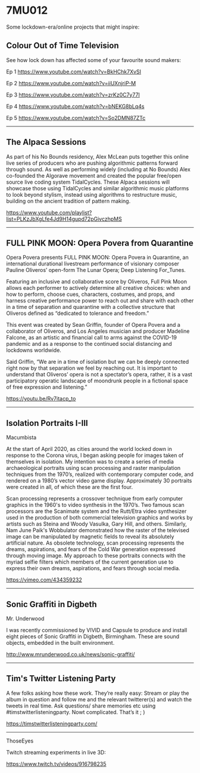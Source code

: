 # 7MU012

Some lockdown-era/online projects that might inspire:

## Colour Out of Time Television

See how lock down has affected some of your favourite sound makers:

Ep 1 https://www.youtube.com/watch?v=BkHChk7XvSI

Ep 2 https://www.youtube.com/watch?v=iiUXnjriP-M

Ep 3 https://www.youtube.com/watch?v=zrKz0C7y77I

Ep 4 https://www.youtube.com/watch?v=bNEKG8bLq4s

Ep 5 https://www.youtube.com/watch?v=So2DMN87ZTc

----------

## The Alpaca Sessions

As part of his No Bounds residency, Alex McLean puts together this online live series of producers who are pushing algorithmic patterns forward through sound. As well as performing widely (including at No Bounds) Alex co-founded the Algorave movement and created the popular free/open source live coding system TidalCycles. These Alpaca sessions will showcase those using TidalCycles and similar algorithmic music platforms to look beyond stylism, instead using algorithms to restructure music, building on the ancient tradition of pattern making.

https://www.youtube.com/playlist?list=PLKzJbXgLfe4Jd9H14gupd72pGivczhpMS

-----------

##  FULL PINK MOON: Opera Povera from Quarantine

Opera Povera presents FULL PINK MOON: Opera Povera in Quarantine, an international durational livestream performance of visionary composer Pauline Oliveros’ open-form The Lunar Opera; Deep Listening For_Tunes.

Featuring an inclusive and collaborative score by Oliveros, Full Pink Moon allows each performer to actively determine all creative choices: when and how to perform, choose cues, characters, costumes, and props, and harness creative performance power to reach out and share with each other in a time of separation and quarantine with a collective structure that Oliveros defined as “dedicated to tolerance and freedom.”

This event was created by Sean Griffin, founder of Opera Povera and a collaborator of Oliveros, and Los Angeles musician and producer Madeline Falcone, as an artistic and financial call to arms against the COVID-19 pandemic and as a response to the continued social distancing and lockdowns worldwide.

Said Griffin, “We are in a time of isolation but we can be deeply connected right now by that separation we feel by reaching out. It is important to understand that Oliveros’ opera is not a spectator’s opera, rather, it is a vast participatory operatic landscape of moondrunk people in a fictional space of free expression and listening.”  

https://youtu.be/Rv7itacp_to 

-----------

## Isolation Portraits I-III

Macumbista

At the start of April 2020, as cities around the world locked down in response to the Corona virus, I began asking people for images taken of themselves in isolation. My intention was to create a series of media archaeological portraits using scan processing and raster manipulation techniques from the 1970’s, realized with contemporary computer code, and rendered on a 1980’s vector video game display. Approximately 30 portraits were created in all, of which these are the first four.

Scan processing represents a crossover technique from early computer graphics in the 1960's to video synthesis in the 1970’s. Two famous scan processors are the Scanimate system and the Rutt/Etra video synthesizer used in the production of both commercial television graphics and works by artists such as Steina and Woody Vasulka, Gary Hill, and others. Similarly, Nam June Paik's Wobbulator demonstrated how the raster of the televised image can be manipulated by magnetic fields to reveal its absolutely artificial nature. As obsolete technology, scan processing represents the dreams, aspirations, and fears of the Cold War generation expressed through moving image. My approach to these portraits connects with the myriad selfie filters which members of the current generation use to express their own dreams, aspirations, and fears through social media.

https://vimeo.com/434359232

-----------

## Sonic Graffiti in Digbeth

Mr. Underwood

I was recently commissioned by VIVID and Capsule to produce and install eight pieces of Sonic Graffiti in Digbeth, Birmingham. These are sound objects, embedded in the built environment. 

http://www.mrunderwood.co.uk/news/sonic-graffiti/

------------

## Tim's Twitter Listening Party

A few folks asking how these work. They’re really easy: Stream or play the album in question and follow me and the relevant twitterer(s) and watch the tweets in real time. Ask questions/ share memories etc using #timstwitterlisteningparty. Nowt complicated. That’s it ; )

https://timstwitterlisteningparty.com/

--------

ThoseEyes

Twitch streaming experiments in live 3D:

https://www.twitch.tv/videos/916798235 

